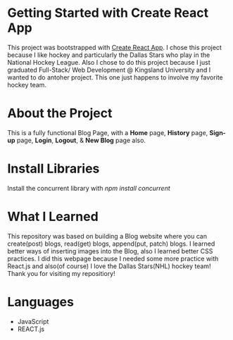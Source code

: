 # Getting Started with Create React App

This project was bootstrapped with [Create React App](https://github.com/facebook/create-react-app). I chose this project because I like hockey and particularly the Dallas Stars who play in the National Hockey League. Also I chose to do this project because I just graduated Full-Stack/ Web Development @ Kingsland University and I wanted to do antoher project. This one just happens to involve my favorite hockey team. 

# About the Project

This is a fully functional Blog Page, with a **Home** page, **History** page, **Sign-up** page, **Login**, **Logout**, & **New Blog** page also.

# Install Libraries

Install the concurrent library with *npm install concurrent*

# What I Learned

This repository was based on building a Blog website where you can create(post) blogs, read(get) blogs, append(put, patch) blogs. I learned better ways of inserting images into the Blog, also I learned better CSS practices.
I did this webpage because I needed some more practice with React.js and also(of course) I love the Dallas Stars(NHL) hockey team! Thank you for visiting my repositiory!

# Languages
- JavaScript
- REACT.js

